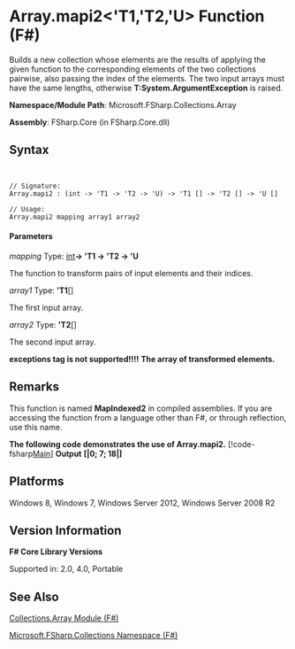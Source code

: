 # Array.mapi2<'T1,'T2,'U> Function (F#)

Builds a new collection whose elements are the results of applying the given function to the corresponding elements of the two collections pairwise, also passing the index of the elements. The two input arrays must have the same lengths, otherwise **T:System.ArgumentException** is raised.

**Namespace/Module Path**: Microsoft.FSharp.Collections.Array

**Assembly**: FSharp.Core (in FSharp.Core.dll)


## Syntax


```


// Signature:
Array.mapi2 : (int -> 'T1 -> 'T2 -> 'U) -> 'T1 [] -> 'T2 [] -> 'U []

// Usage:
Array.mapi2 mapping array1 array2

```



#### Parameters
*mapping*
Type: [int](http://msdn.microsoft.com/en-us/library/025d5455-3622-4ea5-9573-3ecbd4ee1375)**-&gt; 'T1 -&gt; 'T2 -&gt; 'U**


The function to transform pairs of input elements and their indices.


*array1*
Type: **'T1**[[]](http://msdn.microsoft.com/en-us/library/def20292-9aae-4596-9275-b94e594f8493)


The first input array.


*array2*
Type: **'T2**[[]](http://msdn.microsoft.com/en-us/library/def20292-9aae-4596-9275-b94e594f8493)


The second input array.



**exceptions tag is not supported!!!!**
**The array of transformed elements.**
## Remarks
This function is named **MapIndexed2** in compiled assemblies. If you are accessing the function from a language other than F#, or through reflection, use this name.

**The following code demonstrates the use of Array.mapi2.**
[!code-fsharp[Main](snippets/fsarrays/snippet54.fs)]
**Output**
**[|0; 7; 18|]**
## Platforms
Windows 8, Windows 7, Windows Server 2012, Windows Server 2008 R2


## Version Information
**F# Core Library Versions**

Supported in: 2.0, 4.0, Portable




## See Also
[Collections.Array Module &#40;F&#35;&#41;](Collections.Array-Module-%5BFSharp%5D.md)

[Microsoft.FSharp.Collections Namespace &#40;F&#35;&#41;](Microsoft.FSharp.Collections-Namespace-%5BFSharp%5D.md)

